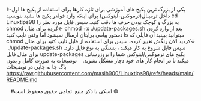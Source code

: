 ⚕️-یکی از بزرگ ترین پکیج های‌ آموزشی برای تازه کارها
برای استفاده از پکیج ها اول داخل ترمینال(ترموکس-لینوکس) 
برای اینکه وارد فولدر پکیج ها بشید بنویسید cd Linuxtips98 به بزرگ و کوچک بودن حرف ها دقت کنید.
سپس فایل مورد نظر را chmod کرده برای مثال←
‌chmod +x ./update-packages.sh 
بعد از وارد کردن دستور پیامی برایتان ارسال نمیشود اما وقتی تایپ کنید ls میتوانید ببینید
آن فایلی که chmod کردید الان رنگش تغییر کرده.
سپس برای استفاده از فایل تایپ کنید برای مثال↓‌ ‌
‌./update-packages.sh
سپس فایل شروع به کار میکند ، بستگی به نوع فایل دارد.
برای مثال فایل update-packages پکیج های ترموکس/لینوکس شما را بروزرسانی میکند تا در انجام کار های خود دچار مشکل نشوید.
‌
‌
‍
توضیحات به صورت کامل و بدون باگ جا به جایی در توضیحات https://raw.githubusercontent.com/masih900/Linuxtips98/refs/heads/main/README.md‌‍


‌‌
‌
‌
‌‍#اسکی با ذکر منبع‌‍
‌‍
تمامی حقوق محفوظ است © 
